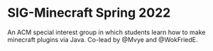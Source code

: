 # SIG-Minecraft Spring 2022

An ACM special interest group in which students learn how to make minecraft plugins via Java. Co-lead by @Mvye and @WokFriedE. 